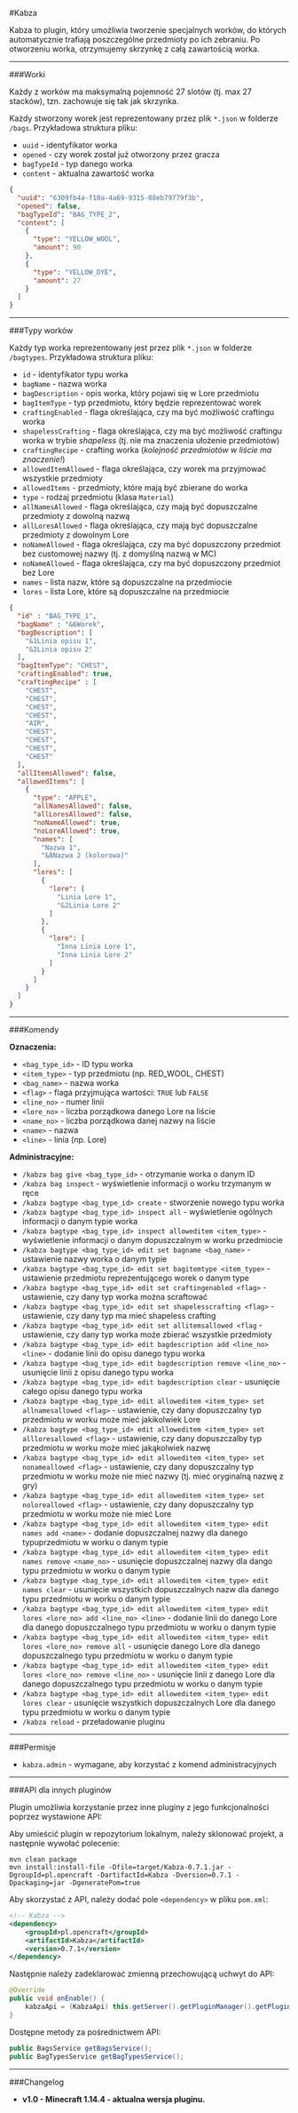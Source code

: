 #Kabza

Kabza to plugin, który umożliwia tworzenie specjalnych worków, do których automatycznie trafiają poszczególne przedmioty po ich zebraniu.
Po otworzeniu worka, otrzymujemy skrzynkę z całą zawartością worka.


-----------------------
###Worki

Każdy z worków ma maksymalną pojemność 27 slotów (tj. max 27 stacków), tzn. zachowuje się tak jak skrzynka.

Każdy stworzony worek jest reprezentowany przez plik `*.json` w folderze `/bags`. Przykładowa struktura pliku:

* `uuid` - identyfikator worka
* `opened` - czy worek został już otworzony przez gracza
* `bagTypeId` - typ danego worka
* `content` - aktualna zawartość worka

```json
{
  "uuid": "6309fb4a-f10a-4a69-9315-08eb79779f3b",
  "opened": false,
  "bagTypeId": "BAG_TYPE_2",
  "content": [
    {
      "type": "YELLOW_WOOL",
      "amount": 90
    },
    {
      "type": "YELLOW_DYE",
      "amount": 27
    }
  ]
}
```


-----------------------
###Typy worków

Każdy typ worka reprezentowany jest przez plik `*.json` w folderze `/bagtypes`. Przykładowa struktura pliku:

* `id` - identyfikator typu worka
* `bagName` - nazwa worka
* `bagDescription` - opis worka, który pojawi się w Lore przedmiotu
* `bagItemType` - typ przedmiotu, który będzie reprezentować worek
* `craftingEnabled` - flaga określająca, czy ma być możliwość craftingu worka
* `shapelessCrafting` - flaga określająca, czy ma być możliwość craftingu worka w trybie _shapeless_ (tj. nie ma znaczenia ułożenie przedmiotów)
* `craftingRecipe` - crafting worka (_kolejność przedmiotów w liście ma znaczenie!_)
* `allowedItemAllowed` - flaga określająca, czy worek ma przyjmować wszystkie przedmioty
* `allowedItems` - przedmioty, które mają być zbierane do worka
* `type` - rodzaj przedmiotu (klasa `Material`)
* `allNamesAllowed` - flaga określająca, czy mają być dopuszczalne przedmioty z dowolną nazwą
* `allLoresAllowed` - flaga określająca, czy mają być dopuszczalne przedmioty z dowolnym Lore
* `noNameAllowed` - flaga określająca, czy ma być dopuszczony przedmiot bez customowej nazwy (tj. z domyślną nazwą w MC)
* `noNameAllowed` - flaga określająca, czy ma być dopuszczony przedmiot bez Lore
* `names` - lista nazw, które są dopuszczalne na przedmiocie
* `lores` - lista Lore, które są dopuszczalne na przedmiocie


```json
{
  "id" : "BAG_TYPE_1",
  "bagName" : "&6Worek",
  "bagDescription": [
    "&1Linia opisu 1",
    "&2Linia opisu 2"
  ],
  "bagItemType": "CHEST",
  "craftingEnabled": true,
  "craftingRecipe" : [
    "CHEST",
    "CHEST",
    "CHEST",
    "CHEST",
    "AIR",
    "CHEST",
    "CHEST",
    "CHEST",
    "CHEST"
  ],
  "allItemsAllowed": false,
  "allowedItems": [
    {
      "type": "APPLE",
      "allNamesAllowed": false,
      "allLoresAllowed": false,
      "noNameAllowed": true,
      "noLoreAllowed": true,
      "names": [
        "Nazwa 1",
        "&8Nazwa 2 (kolorowa)"
      ],
      "lores": [
        {
          "lore": [
            "Linia Lore 1",
            "&2Linia Lore 2"
          ]
        },
        {
          "lore": [
            "Inna Linia Lore 1",
            "Inna Linia Lore 2"
          ]
        }
      ] 
    } 
  ]
}
```

-----------------------
###Komendy

**Oznaczenia:**

*  `<bag_type_id>` - ID typu worka
*  `<item_type>` - typ przedmiotu (np. RED_WOOL, CHEST)
*  `<bag_name>` - nazwa worka
*  `<flag>` - flaga przyjmująca wartości: `TRUE` lub `FALSE`
*  `<line_no>` - numer linii
*  `<lore_no>` - liczba porządkowa danego Lore na liście
*  `<name_no>` - liczba porządkowa danej nazwy na liście
*  `<name>` - nazwa
*  `<line>` - linia (np. Lore)


**Administracyjne:**

*  `/kabza bag give <bag_type_id>` - otrzymanie worka o danym ID
*  `/kabza bag inspect` - wyświetlenie informacji o worku trzymanym w ręce
*  `/kabza bagtype <bag_type_id> create` - stworzenie nowego typu worka
*  `/kabza bagtype <bag_type_id> inspect all` - wyświetlenie ogólnych informacji o danym typie worka
*  `/kabza bagtype <bag_type_id> inspect alloweditem <item_type>` - wyświetlenie informacji o danym dopuszczalnym w worku przedmiocie
*  `/kabza bagtype <bag_type_id> edit set bagname <bag_name>` - ustawienie nazwy worka o danym typie
*  `/kabza bagtype <bag_type_id> edit set bagitemtype <item_type>` - ustawienie przedmiotu reprezentującego worek o danym type
*  `/kabza bagtype <bag_type_id> edit set craftingenabled <flag>` - ustawienie, czy dany typ worka można scraftować
*  `/kabza bagtype <bag_type_id> edit set shapelesscrafting <flag>` - ustawienie, czy dany typ ma mieć shapeless crafting 
*  `/kabza bagtype <bag_type_id> edit set allitemsallowed <flag` - ustawienie, czy dany typ worka może zbierać wszystkie przedmioty
*  `/kabza bagtype <bag_type_id> edit bagdescription add <line_no> <line>` - dodanie linii do opisu danego typu worka
*  `/kabza bagtype <bag_type_id> edit bagdescription remove <line_no>` - usunięcie linii z opisu danego typu worka
*  `/kabza bagtype <bag_type_id> edit bagdescription clear` - usunięcie całego opisu danego typu worka
*  `/kabza bagtype <bag_type_id> edit alloweditem <item_type> set allnamesallowed <flag>` - ustawienie, czy dany dopuszczalny typ przedmiotu w worku może mieć jakikolwiek Lore
*  `/kabza bagtype <bag_type_id> edit alloweditem <item_type> set allloresallowed <flag>` - ustawienie, czy dany dopuszczalby typ przedmiotu w worku może mieć jakąkolwiek nazwę
*  `/kabza bagtype <bag_type_id> edit alloweditem <item_type> set nonameallowed <flag>` - ustawienie, czy dany dopuszczalny typ przedmiotu w worku może nie mieć nazwy (tj. mieć oryginalną nazwę z gry)
*  `/kabza bagtype <bag_type_id> edit alloweditem <item_type> set noloreallowed <flag>` - ustawienie, czy dany dopuszczalny typ przedmiotu w worku może nie mieć Lore
*  `/kabza bagtype <bag_type_id> edit alloweditem <item_type> edit names add <name>` - dodanie dopuszczalnej nazwy dla danego typuprzedmiotu w worku o danym typie
*  `/kabza bagtype <bag_type_id> edit alloweditem <item_type> edit names remove <name_no>` - usunięcie dopuszczalnej nazwy dla dango typu przedmiotu w worku o danym typie
*  `/kabza bagtype <bag_type_id> edit alloweditem <item_type> edit names clear` - usunięcie wszystkich dopuszczalnych nazw dla danego typu przedmiotu w worku o danym typie
*  `/kabza bagtype <bag_type_id> edit alloweditem <item_type> edit lores <lore_no> add <line_no> <line>` - dodanie linii do danego Lore dla danego dopuszczalnego typu przedmiotu w worku o danym typie
*  `/kabza bagtype <bag_type_id> edit alloweditem <item_type> edit lores <lore_no> remove all` - usunięcie danego Lore dla danego dopuszczalnego typu przedmiotu w worku o danym typie
*  `/kabza bagtype <bag_type_id> edit alloweditem <item_type> edit lores <lore_no> remove <line_no>` - usunięcie linii z danego Lore dla danego dopuszczalnego typu przedmiotu w worku o danym typie
*  `/kabza bagtype <bag_type_id> edit alloweditem <item_type> edit lores clear` - usunięcie wszystkich dopuszczalnych Lore dla danego typu przedmiotu w worku o danym typie
*  `/kabza reload` - przeładowanie pluginu


-----------------------
###Permisje

* `kabza.admin` - wymagane, aby korzystać z komend administracyjnych


-----------------------
###API dla innych pluginów

Plugin umożliwia korzystanie przez inne pluginy z jego funkcjonalności poprzez wystawione API:

Aby umieścić plugin w repozytorium lokalnym, należy sklonować projekt, a następnie wywołać polecenie:

```text
mvn clean package
mvn install:install-file -Dfile=target/Kabza-0.7.1.jar -DgroupId=pl.opencraft -DartifactId=Kabza -Dversion=0.7.1 -Dpackaging=jar -DgeneratePom=true
```

Aby skorzystać z API, należy dodać pole `<dependency>` w pliku `pom.xml`:

```xml
<!-- Kabza -->
<dependency>
    <groupId>pl.opencraft</groupId>
    <artifactId>Kabza</artifactId>
    <version>0.7.1</version>
</dependency>
```

Następnie należy zadeklarować zmienną przechowującą uchwyt do API:

```java
@Override
public void onEnable() {
    kabzaApi = (KabzaApi) this.getServer().getPluginManager().getPlugin("Kabza");
}
``` 

Dostępne metody za pośrednictwem API:

```java
public BagsService getBagsService();
public BagTypesService getBagTypesService();
```


-----------------------
###Changelog

* **v1.0 - Minecraft 1.14.4 - aktualna wersja pluginu.**